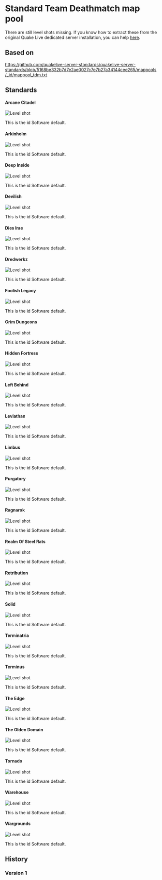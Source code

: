 # Standard Team Deathmatch map pool

There are still level shots missing. If you know how to extract these from the original Quake Live dedicated server installation, you can help [here](https://github.com/quakelive-server-standards/quakelive-server-standards/issues/21).

## Based on

https://github.com/quakelive-server-standards/quakelive-server-standards/blob/5168be332b7d7e2ae0027c7e7b27a34144cee265/mappools/_id/mappool_tdm.txt

## Standards

#### Arcane Citadel

![Level shot](../../../workshop/_images/arcanecitadel.jpg)

This is the id Software default.

#### Arkinholm

![Level shot](../../../workshop/_images/arkinholm.jpg)

This is the id Software default.

#### Deep Inside

![Level shot](../../../workshop/_images/deepinside.jpg)

This is the id Software default.

#### Devilish

![Level shot](../../../workshop/_images/devilish.jpg)

This is the id Software default.

#### Dies Irae

![Level shot](../../../workshop/_images/diesirae.jpg)

This is the id Software default.

#### Dredwerkz

![Level shot](../../../workshop/_images/dredwerkz.jpg)

This is the id Software default.

#### Foolish Legacy

![Level shot](../../../workshop/_images/foolishlegacy.jpg)

This is the id Software default.

#### Grim Dungeons

![Level shot](../../../workshop/_images/grimdungeons.jpg)

This is the id Software default.

#### Hidden Fortress

![Level shot](../../../workshop/_images/hiddenfortress.jpg)

This is the id Software default.

#### Left Behind

![Level shot](../../../workshop/_images/leftbehind.jpg)

This is the id Software default.

#### Leviathan

![Level shot](../../../workshop/_images/leviathan.jpg)

This is the id Software default.

#### Limbus

![Level shot](../../../workshop/_images/limbus.jpg)

This is the id Software default.

#### Purgatory

![Level shot](../../../workshop/_images/purgatory.jpg)

This is the id Software default.

#### Ragnarok

![Level shot](../../../workshop/_images/ragnarok.jpg)

This is the id Software default.

#### Realm Of Steel Rats

![Level shot](../../../workshop/_images/realmofsteelrats.jpg)

This is the id Software default.

#### Retribution

![Level shot](../../../workshop/_images/retribution.jpg)

This is the id Software default.

#### Solid

![Level shot](../../../workshop/_images/solid.jpg)

This is the id Software default.

#### Terminatria

![Level shot](../../../workshop/_images/terminatria.jpg)

This is the id Software default.

#### Terminus

![Level shot](../../../workshop/_images/terminus.jpg)

This is the id Software default.

#### The Edge

![Level shot](../../../workshop/_images/theedge.jpg)

This is the id Software default.

#### The Olden Domain

![Level shot](../../../workshop/_images/theoldendomain.jpg)

This is the id Software default.

#### Tornado

![Level shot](../../../workshop/_images/tornado.jpg)

This is the id Software default.

#### Warehouse

![Level shot](../../../workshop/_images/warehouse.jpg)

This is the id Software default.

#### Wargrounds

![Level shot](../../../workshop/_images/wargrounds.jpg)

This is the id Software default.

## History

### Version 1